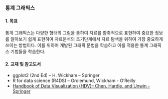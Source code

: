 ### 통계 그래픽스

#### 1. 목표
통계 그래픽스는 다양한 형태의 그림을 통하여 자료를 함축적으로 표현하여 중요한 정보를 알아보기 쉽게 표현하여 자료분석의 초기단계에서 자료 탐색을 위하여 가장 중요하게 쓰이는 방법이다. 이를 위하여 개발된 그래픽 문법을 학습하고 이를 적용한 통계 그래픽스 기법들을 학습한다.

#### 2. 교재 및 참고도서
- ggplot2 (2nd Ed) – H. Wickham – Springer
- R for data science (R4DS) – Grolemund, Wickham - O’Reilly
- [Handbook of Data Visualization (HDV)– Chen, Hardle, and Unwin - Springer](https://www.amazon.de/Handbook-Visualization-Handbooks-Computational-Statistics/dp/3540330364)
